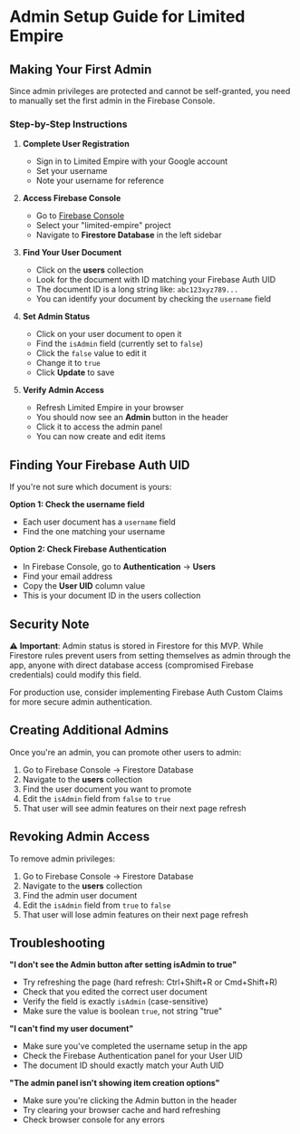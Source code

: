 # Admin Setup Guide for Limited Empire

## Making Your First Admin

Since admin privileges are protected and cannot be self-granted, you need to manually set the first admin in the Firebase Console.

### Step-by-Step Instructions

1. **Complete User Registration**
   - Sign in to Limited Empire with your Google account
   - Set your username
   - Note your username for reference

2. **Access Firebase Console**
   - Go to [Firebase Console](https://console.firebase.google.com/)
   - Select your "limited-empire" project
   - Navigate to **Firestore Database** in the left sidebar

3. **Find Your User Document**
   - Click on the **users** collection
   - Look for the document with ID matching your Firebase Auth UID
   - The document ID is a long string like: `abc123xyz789...`
   - You can identify your document by checking the `username` field

4. **Set Admin Status**
   - Click on your user document to open it
   - Find the `isAdmin` field (currently set to `false`)
   - Click the `false` value to edit it
   - Change it to `true`
   - Click **Update** to save

5. **Verify Admin Access**
   - Refresh Limited Empire in your browser
   - You should now see an **Admin** button in the header
   - Click it to access the admin panel
   - You can now create and edit items

## Finding Your Firebase Auth UID

If you're not sure which document is yours:

**Option 1: Check the username field**
- Each user document has a `username` field
- Find the one matching your username

**Option 2: Check Firebase Authentication**
- In Firebase Console, go to **Authentication** → **Users**
- Find your email address
- Copy the **User UID** column value
- This is your document ID in the users collection

## Security Note

⚠️ **Important**: Admin status is stored in Firestore for this MVP. While Firestore rules prevent users from setting themselves as admin through the app, anyone with direct database access (compromised Firebase credentials) could modify this field.

For production use, consider implementing Firebase Auth Custom Claims for more secure admin authentication.

## Creating Additional Admins

Once you're an admin, you can promote other users to admin:

1. Go to Firebase Console → Firestore Database
2. Navigate to the **users** collection
3. Find the user document you want to promote
4. Edit the `isAdmin` field from `false` to `true`
5. That user will see admin features on their next page refresh

## Revoking Admin Access

To remove admin privileges:

1. Go to Firebase Console → Firestore Database
2. Navigate to the **users** collection
3. Find the admin user document
4. Edit the `isAdmin` field from `true` to `false`
5. That user will lose admin features on their next page refresh

## Troubleshooting

**"I don't see the Admin button after setting isAdmin to true"**
- Try refreshing the page (hard refresh: Ctrl+Shift+R or Cmd+Shift+R)
- Check that you edited the correct user document
- Verify the field is exactly `isAdmin` (case-sensitive)
- Make sure the value is boolean `true`, not string "true"

**"I can't find my user document"**
- Make sure you've completed the username setup in the app
- Check the Firebase Authentication panel for your User UID
- The document ID should exactly match your Auth UID

**"The admin panel isn't showing item creation options"**
- Make sure you're clicking the Admin button in the header
- Try clearing your browser cache and hard refreshing
- Check browser console for any errors
